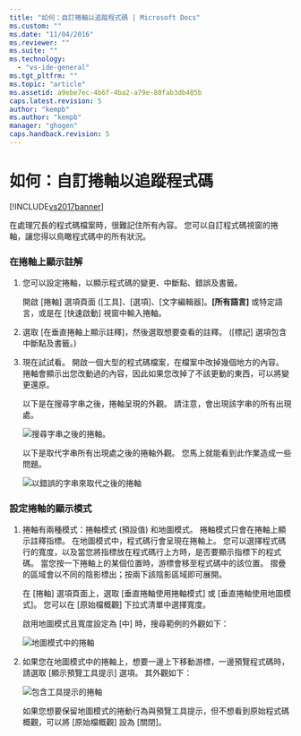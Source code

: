 ```yaml
---
title: "如何：自訂捲軸以追蹤程式碼 | Microsoft Docs"
ms.custom: ""
ms.date: "11/04/2016"
ms.reviewer: ""
ms.suite: ""
ms.technology: 
  - "vs-ide-general"
ms.tgt_pltfrm: ""
ms.topic: "article"
ms.assetid: a9ebe7ec-4b6f-4ba2-a79e-80fab3db485b
caps.latest.revision: 5
author: "kempb"
ms.author: "kempb"
manager: "ghogen"
caps.handback.revision: 5
---
```

# 如何：自訂捲軸以追蹤程式碼
[!INCLUDE[vs2017banner](../code-quality/includes/vs2017banner.md)]

在處理冗長的程式碼檔案時，很難記住所有內容。  您可以自訂程式碼視窗的捲軸，讓您得以鳥瞰程式碼中的所有狀況。  
  
### 在捲軸上顯示註解  
  
1.  您可以設定捲軸，以顯示程式碼的變更、中斷點、錯誤及書籤。  
  
     開啟 \[捲軸\] 選項頁面 \(\[工具\]、\[選項\]、\[文字編輯器\]。**\[所有語言\]** 或特定語言，或是在 \[快速啟動\] 視窗中輸入捲軸。  
  
2.  選取 \[在垂直捲軸上顯示註釋\]，然後選取想要查看的註釋。  \(\[標記\] 選項包含中斷點及書籤。\)  
  
3.  現在試試看。  開啟一個大型的程式碼檔案，在檔案中改掉幾個地方的內容。  捲軸會顯示出您改動過的內容，因此如果您改掉了不該更動的東西，可以將變更還原。  
  
     以下是在搜尋字串之後，捲軸呈現的外觀。  請注意，會出現該字串的所有出現處。  
  
     ![搜尋字串之後的捲軸。](../ide/media/enhancedscrollbarsearch.png "EnhancedScrollbarSearch")  
  
     以下是取代字串所有出現處之後的捲軸外觀。  您馬上就能看到此作業造成一些問題。  
  
     ![以錯誤的字串來取代之後的捲軸](../ide/media/enhancedscrollbarreplace.png "EnhancedScrollbarReplace")  
  
### 設定捲軸的顯示模式  
  
1.  捲軸有兩種模式：捲軸模式 \(預設值\) 和地圖模式。  捲軸模式只會在捲軸上顯示註釋指標。  在地圖模式中，程式碼行會呈現在捲軸上。  您可以選擇程式碼行的寬度，以及當您將指標放在程式碼行上方時，是否要顯示指標下的程式碼。  當您按一下捲軸上的某個位置時，游標會移至程式碼中的該位置。  摺疊的區域會以不同的陰影標出；按兩下該陰影區域即可展開。  
  
     在 \[捲軸\] 選項頁面上，選取 \[垂直捲軸使用捲軸模式\] 或 \[垂直捲軸使用地圖模式\]。  您可以在 \[原始檔概觀\] 下拉式清單中選擇寬度。  
  
     啟用地圖模式且寬度設定為 \[中\] 時，搜尋範例的外觀如下：  
  
     ![地圖模式中的捲軸](../ide/media/enhancedscrollbar.png "EnhancedScrollbar")  
  
2.  如果您在地圖模式中的捲軸上，想要一邊上下移動游標，一邊預覽程式碼時，請選取 \[顯示預覽工具提示\] 選項。  其外觀如下：  
  
     ![包含工具提示的捲軸](../ide/media/enhancedscrollbarsearchtooltip.png "EnhancedScrollbarSearchTooltip")  
  
     如果您想要保留地圖模式的捲動行為與預覽工具提示，但不想看到原始程式碼概觀，可以將 \[原始檔概觀\] 設為 \[關閉\]。